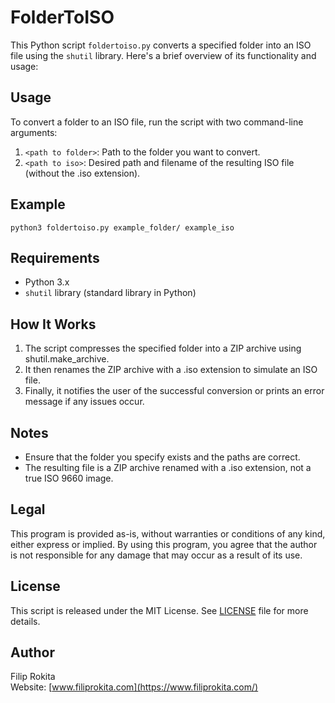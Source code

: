 # FolderToISO

This Python script `foldertoiso.py` converts a specified folder into an ISO file using the `shutil` library. Here's a brief overview of its functionality and usage:

## Usage

To convert a folder to an ISO file, run the script with two command-line arguments:

1. `<path to folder>`: Path to the folder you want to convert.
2. `<path to iso>`: Desired path and filename of the resulting ISO file (without the .iso extension).

## Example

```
python3 foldertoiso.py example_folder/ example_iso
```

## Requirements

- Python 3.x
- `shutil` library (standard library in Python)

## How It Works

1. The script compresses the specified folder into a ZIP archive using shutil.make_archive.
2. It then renames the ZIP archive with a .iso extension to simulate an ISO file.
3. Finally, it notifies the user of the successful conversion or prints an error message if any issues occur.

## Notes

- Ensure that the folder you specify exists and the paths are correct.
- The resulting file is a ZIP archive renamed with a .iso extension, not a true ISO 9660 image.

## Legal

This program is provided as-is, without warranties or conditions of any kind, either express or implied. By using this program, you agree that the author is not responsible for any damage that may occur as a result of its use.

## License

This script is released under the MIT License. See [LICENSE](./LICENSE) file for more details.

## Author

Filip Rokita  
Website: [www.filiprokita.com](https://www.filiprokita.com/)
